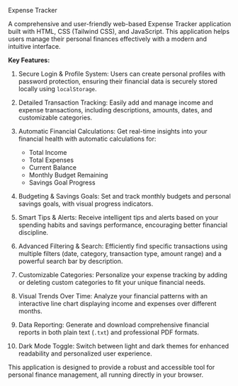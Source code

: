 Expense Tracker

A comprehensive and user-friendly web-based Expense Tracker application built with HTML, CSS (Tailwind CSS), and JavaScript. This application helps users manage their personal finances effectively with a modern and intuitive interface.

**Key Features:**

1) Secure Login & Profile System:
    Users can create personal profiles with password protection, ensuring their financial data is securely stored locally using `localStorage`.
2) Detailed Transaction Tracking:
    Easily add and manage income and expense transactions, including descriptions, amounts, dates, and customizable categories.
   
3) Automatic Financial Calculations:
    Get real-time insights into your financial health with automatic calculations for:
    * Total Income
    * Total Expenses
    * Current Balance
    * Monthly Budget Remaining
    * Savings Goal Progress
      
4) Budgeting & Savings Goals:
    Set and track monthly budgets and personal savings goals, with visual progress indicators.
   
5) Smart Tips & Alerts:
    Receive intelligent tips and alerts based on your spending habits and savings performance, encouraging better financial discipline.
   
6) Advanced Filtering & Search:
   Efficiently find specific transactions using multiple filters (date, category, transaction type, amount range) and a powerful search bar by description.
   
7) Customizable Categories:
   Personalize your expense tracking by adding or deleting custom categories to fit your unique financial needs.
   
8) Visual Trends Over Time:
   Analyze your financial patterns with an interactive line chart displaying income and expenses over different months.

9) Data Reporting:
     Generate and download comprehensive financial reports in both plain text (`.txt`) and professional PDF formats.
    
10) Dark Mode Toggle:
     Switch between light and dark themes for enhanced readability and personalized user experience.


This application is designed to provide a robust and accessible tool for personal finance management, all running directly in your browser.
